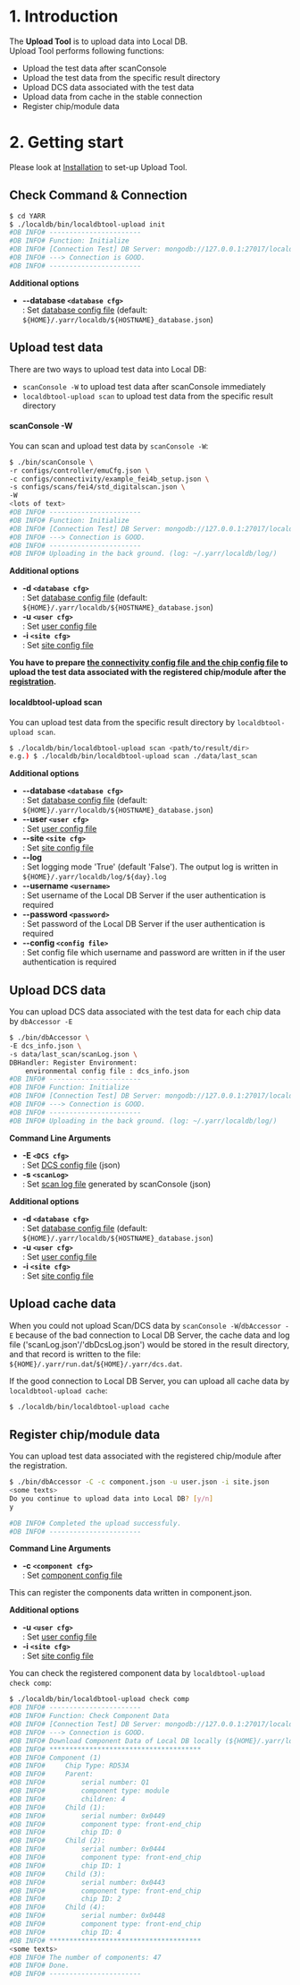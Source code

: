 # 1. Introduction

The **Upload Tool** is to upload data into Local DB. <br>
Upload Tool performs following functions:

* Upload the test data after scanConsole
* Upload the test data from the specific result directory
* Upload DCS data associated with the test data
* Upload data from cache in the stable connection
* Register chip/module data

# 2. Getting start

Please look at [Installation](install.md) to set-up Upload Tool.

## Check Command & Connection

```bash
$ cd YARR
$ ./localdb/bin/localdbtool-upload init
#DB INFO# -----------------------
#DB INFO# Function: Initialize
#DB INFO# [Connection Test] DB Server: mongodb://127.0.0.1:27017/localdb
#DB INFO# ---> Connection is GOOD.
#DB INFO# -----------------------
```

**Additional options**

- **--database ``<database cfg>``**<br> : Set [database config file](config.md) (default: `${HOME}/.yarr/localdb/${HOSTNAME}_database.json`)

## Upload test data

There are two ways to upload test data into Local DB:

* `scanConsole -W` to upload test data after scanConsole immediately
* `localdbtool-upload scan` to upload test data from the specific result directory

#### scanConsole -W

You can scan and upload test data by `scanConsole -W`:

```bash
$ ./bin/scanConsole \
-r configs/controller/emuCfg.json \
-c configs/connectivity/example_fei4b_setup.json \
-s configs/scans/fei4/std_digitalscan.json \
-W
<lots of text>
#DB INFO# -----------------------
#DB INFO# Function: Initialize
#DB INFO# [Connection Test] DB Server: mongodb://127.0.0.1:27017/localdb
#DB INFO# ---> Connection is GOOD.
#DB INFO# -----------------------
#DB INFO# Uploading in the back ground. (log: ~/.yarr/localdb/log/)
```

**Additional options**

- **-d ``<database cfg>``**<br> : Set [database config file](config.md) (default: `${HOME}/.yarr/localdb/${HOSTNAME}_database.json`)
- **-u ``<user cfg>``**<br> : Set [user config file](config.md) 
- **-i ``<site cfg>``**<br> : Set [site config file](config.md)

**You have to prepare [the connectivity config file and the chip config file](config.md) to upload the test data associated with the registered chip/module after the [registration](#register-chipmodule-data).** 

#### localdbtool-upload scan

You can upload test data from the specific result directory by `localdbtool-upload scan`.

```bash
$ ./localdb/bin/localdbtool-upload scan <path/to/result/dir>
e.g.) $ ./localdb/bin/localdbtool-upload scan ./data/last_scan
```

**Additional options**

- **--database ``<database cfg>``**<br> : Set [database config file](config.md) (default: `${HOME}/.yarr/localdb/${HOSTNAME}_database.json`)
- **--user ``<user cfg>``**<br> : Set [user config file](config.md) 
- **--site ``<site cfg>``**<br> : Set [site config file](config.md)
- **--log**<br> : Set logging mode 'True' (default 'False'). The output log is written in `${HOME}/.yarr/localdb/log/${day}.log`
- **--username ``<username>``**<br> : Set username of the Local DB Server if the user authentication is required 
- **--password ``<password>``**<br> : Set password of the Local DB Server if the user authentication is required 
- **--config ``<config file>``**<br> : Set config file which username and password are written in if the user authentication is required

## Upload DCS data

You can upload DCS data associated with the test data for each chip data by `dbAccessor -E` 
```bash
$ ./bin/dbAccessor \
-E dcs_info.json \
-s data/last_scan/scanLog.json \
DBHandler: Register Environment:
	environmental config file : dcs_info.json
#DB INFO# -----------------------
#DB INFO# Function: Initialize
#DB INFO# [Connection Test] DB Server: mongodb://127.0.0.1:27017/localdb
#DB INFO# ---> Connection is GOOD.
#DB INFO# -----------------------
#DB INFO# Uploading in the back ground. (log: ~/.yarr/localdb/log/)
```

**Command Line Arguments**

- **-E ``<DCS cfg>``**<br> : Set [DCS config file](config.md) (json)
- **-s ``<scanLog>``**<br> : Set [scan log file](config.md) generated by scanConsole (json)

**Additional options**

- **-d ``<database cfg>``**<br> : Set [database config file](config.md) (default: `${HOME}/.yarr/localdb/${HOSTNAME}_database.json`)
- **-u ``<user cfg>``**<br> : Set [user config file](config.md) 
- **-i ``<site cfg>``**<br> : Set [site config file](config.md)

## Upload cache data

When you could not upload Scan/DCS data by `scanConsole -W`/`dbAccessor -E` because of the bad connection to Local DB Server,
the cache data and log file ('scanLog.json'/'dbDcsLog.json') would be stored in the result directory,
and that record is written to the file: `${HOME}/.yarr/run.dat`/`${HOME}/.yarr/dcs.dat`.

If the good connection to Local DB Server, you can upload all cache data by `localdbtool-upload cache`:

```bash
$ ./localdb/bin/localdbtool-upload cache
```

## Register chip/module data

You can upload test data associated with the registered chip/module after the registration.<br>

```bash
$ ./bin/dbAccessor -C -c component.json -u user.json -i site.json
<some texts>
Do you continue to upload data into Local DB? [y/n]
y

#DB INFO# Completed the upload successfuly.
#DB INFO# -----------------------
```

**Command Line Arguments**

- **-c ``<component cfg>``**<br> : Set [component config file](config.md)

This can register the components data written in component.json.

**Additional options**

- **-u ``<user cfg>``**<br> : Set [user config file](config.md) 
- **-i ``<site cfg>``**<br> : Set [site config file](config.md)

You can check the registered component data by `localdbtool-upload  check comp`:

```bash
$ ./localdb/bin/localdbtool-upload check comp
#DB INFO# -----------------------
#DB INFO# Function: Check Component Data
#DB INFO# [Connection Test] DB Server: mongodb://127.0.0.1:27017/localdb
#DB INFO# ---> Connection is GOOD.
#DB INFO# Download Component Data of Local DB locally (${HOME}/.yarr/localdb/{HOSTNAME}_modules.csv)...
#DB INFO# **************************************
#DB INFO# Component (1)
#DB INFO#     Chip Type: RD53A
#DB INFO#     Parent:
#DB INFO#         serial number: Q1
#DB INFO#         component type: module
#DB INFO#         children: 4
#DB INFO#     Child (1):
#DB INFO#         serial number: 0x0449
#DB INFO#         component type: front-end_chip
#DB INFO#         chip ID: 0
#DB INFO#     Child (2):
#DB INFO#         serial number: 0x0444
#DB INFO#         component type: front-end_chip
#DB INFO#         chip ID: 1
#DB INFO#     Child (3):
#DB INFO#         serial number: 0x0443
#DB INFO#         component type: front-end_chip
#DB INFO#         chip ID: 2
#DB INFO#     Child (4):
#DB INFO#         serial number: 0x0448
#DB INFO#         component type: front-end_chip
#DB INFO#         chip ID: 4
#DB INFO# **************************************
<some texts>
#DB INFO# The number of components: 47
#DB INFO# Done.
#DB INFO# -----------------------
```

